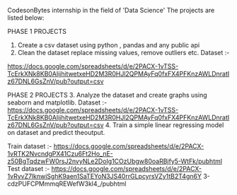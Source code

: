 CodesonBytes internship in the field of 'Data Science'
The projects are listed below:

PHASE 1 PROJECTS
1. Create a csv dataset using python , pandas and any public api
2. Clean the dataset replace missing values, remove outliers etc. Dataset :-

https://docs.google.com/spreadsheets/d/e/2PACX-1vTSS-TcErkXNk8KB0AlijhitwetxeHD2M3R0HJl2QPMAyFq0fxFX4PFKnzAWLDnratIz67DNL6GsZnV/pub?output=csv


PHASE 2 PROJECTS
3. Analyze the dataset and create graphs using seaborn and matplotlib.
Dataset :-
https://docs.google.com/spreadsheets/d/e/2PACX-1vTSS-TcErkXNk8KB0AlijhitwetxeHD2M3R0HJl2QPMAyFq0fxFX4PFKnzAWLDnratIz67DNL6GsZnV/pub?output=csv
4. Train a simple linear regressing model on dataset and predict theoutput.

Train dataset :- https://docs.google.com/spreadsheets/d/e/2PACX-1vRTK2NvcndgPX41Czu6Ft2Ho_nE-z50BgTqdzwFW0rsJ2nvyNLe2DoIg1COzUbgw80oaRBjfy5-WtFk/pubhtml
Test dataset :- https://docs.google.com/spreadsheets/d/e/2PACX-1vRyvZ7lknwiSghK9aen1SaTEYoN3JS40rrGLpcyrsVZy1tB2T4gn6Y 3-cdzPUFCPMmmqREWefW3kl4_/pubhtml
